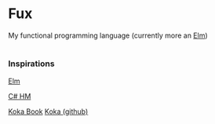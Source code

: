 # Fux

My functional programming language (currently more an [Elm](https://elm-lang.org/))

#

### Inspirations

[Elm](https://elm-lang.org/)

[C# HM](https://github.com/shff/csharp-hindley-milner)

[Koka Book](https://koka-lang.github.io/koka/doc/book.html)
[Koka (github)](https://github.com/koka-lang)
